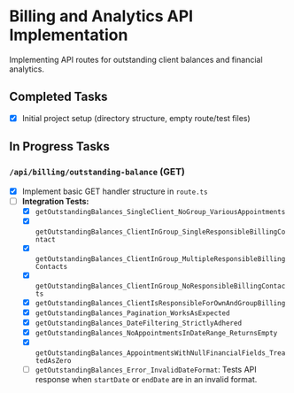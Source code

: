 # Billing and Analytics API Implementation

Implementing API routes for outstanding client balances and financial analytics.

## Completed Tasks

- [x] Initial project setup (directory structure, empty route/test files)

## In Progress Tasks

### `/api/billing/outstanding-balance` (GET)

- [x] Implement basic GET handler structure in `route.ts`
- [ ] **Integration Tests:**
  - [x] `getOutstandingBalances_SingleClient_NoGroup_VariousAppointments`
  - [x] `getOutstandingBalances_ClientInGroup_SingleResponsibleBillingContact`
  - [x] `getOutstandingBalances_ClientInGroup_MultipleResponsibleBillingContacts`
  - [x] `getOutstandingBalances_ClientInGroup_NoResponsibleBillingContacts`
  - [x] `getOutstandingBalances_ClientIsResponsibleForOwnAndGroupBilling`
  - [x] `getOutstandingBalances_Pagination_WorksAsExpected`
  - [x] `getOutstandingBalances_DateFiltering_StrictlyAdhered`
  - [x] `getOutstandingBalances_NoAppointmentsInDateRange_ReturnsEmpty`
  - [x] `getOutstandingBalances_AppointmentsWithNullFinancialFields_TreatedAsZero`
  - [ ] `getOutstandingBalances_Error_InvalidDateFormat`: Tests API response when `startDate` or `endDate` are in an invalid format.
